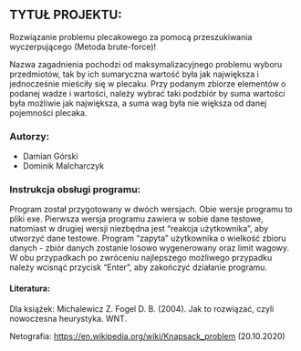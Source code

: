 ## TYTUŁ PROJEKTU: 
Rozwiązanie problemu plecakowego za pomocą przeszukiwania wyczerpującego (Metoda brute-force)!

Nazwa zagadnienia pochodzi od maksymalizacyjnego problemu wyboru przedmiotów, tak by ich sumaryczna wartość była jak największa i jednocześnie mieściły się w plecaku. Przy podanym zbiorze elementów o podanej wadze i wartości, należy wybrać taki podzbiór by suma wartości była możliwie jak największa, a suma wag była nie większa od danej pojemności plecaka.

### Autorzy: 
 - Damian Górski
 - Dominik Malcharczyk

### Instrukcja obsługi programu: 
Program został przygotowany w dwóch wersjach. Obie wersje programu to pliki exe. Pierwsza wersja programu zawiera w sobie dane testowe, natomiast w drugiej wersji niezbędna jest “reakcja użytkownika”, aby utworzyć dane testowe. Program “zapyta” użytkownika o wielkość zbioru danych - zbiór danych zostanie losowo wygenerowany oraz limit wagowy. W obu przypadkach po zwróceniu najlepszego możliwego przypadku należy wcisnąć przycisk “Enter”, aby zakończyć działanie programu.

#### Literatura: 

Dla książek:
Michalewicz Z. Fogel D. B. (2004). Jak to rozwiązać, czyli nowoczesna heurystyka. WNT. 

Netografia:
https://en.wikipedia.org/wiki/Knapsack_problem (20.10.2020)
